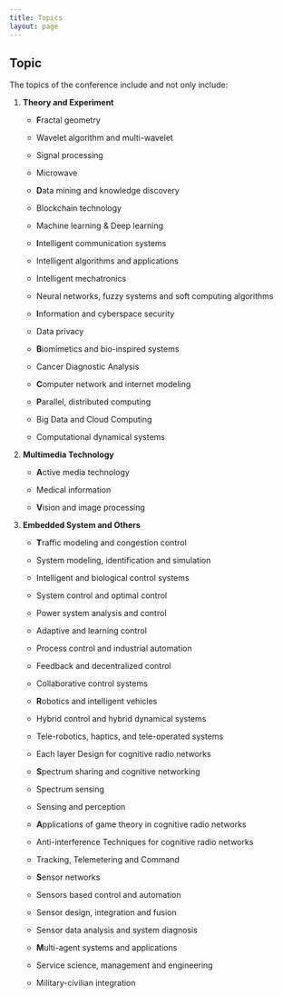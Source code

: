 ```yaml
---
title: Topics
layout: page
---
```


## Topic

The topics of the conference include and not only include:

1. **Theory and Experiment**
   - **F**ractal geometry
   - Wavelet algorithm and multi-wavelet
   - Signal processing
   - Microwave

   - **D**ata mining and knowledge discovery
   - Blockchain technology
   - Machine learning & Deep learning

   - **I**ntelligent communication systems
   - Intelligent algorithms and applications
   - Intelligent mechatronics
   - Neural networks, fuzzy systems and soft computing algorithms

   - **I**nformation and cyberspace security
   - Data privacy

   - **B**iomimetics and bio-inspired systems
   - Cancer Diagnostic Analysis

   - **C**omputer network and internet modeling

   - **P**arallel, distributed computing
   - Big Data and Cloud Computing
   - Computational dynamical systems

2. **Multimedia Technology**
   - **A**ctive media technology
   - Medical information

   - **V**ision and image processing

3. **Embedded System and Others**
   - **T**raffic modeling and congestion control
   - System modeling, identification and simulation
   - Intelligent and biological control systems
   - System control and optimal control
   - Power system analysis and control
   - Adaptive and learning control
   - Process control and industrial automation
   - Feedback and decentralized control
   - Collaborative control systems

   - **R**obotics and intelligent vehicles
   - Hybrid control and hybrid dynamical systems
   - Tele-robotics, haptics, and tele-operated systems
   - Each layer Design for cognitive radio networks

   - **S**pectrum sharing and cognitive networking
   - Spectrum sensing
   - Sensing and perception

   - **A**pplications of game theory in cognitive radio networks
   - Anti-interference Techniques for cognitive radio networks
   - Tracking, Telemetering and Command

   - **S**ensor networks
   - Sensors based control and automation
   - Sensor design, integration and fusion
   - Sensor data analysis and system diagnosis

   - **M**ulti-agent systems and applications
   - Service science, management and engineering
   - Military-civilian integration
